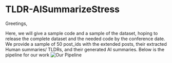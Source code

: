 # TLDR-AISummarizeStress
Greetings,


Here, we will give a sample code and a sample of the dataset, hoping to release the complete dataset and the needed code by the conference date.
We provide a sample of 50 post_ids with the extended posts, their extracted Human summaries/ TLDRs, and their generated AI summaries.
Below is the pipeline for our work 
![Our Pipeline](https://github.com/Zeyad-o/TLDR-AISummarizeStress/assets/82068994/53050a2a-de9e-413d-9d27-5cf5384d5942)
